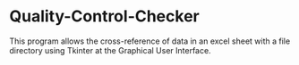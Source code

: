# Quality-Control-Checker

This program allows the cross-reference of data in an excel sheet with a file directory using Tkinter at the Graphical User Interface.
